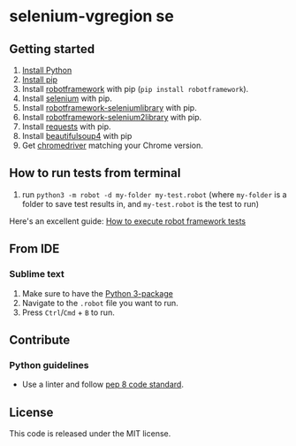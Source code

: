 # selenium-vgregion se #

## Getting started ##

1. [Install Python](https://www.python.org/downloads/)
2. [Install pip](https://pip.pypa.io/en/stable/installing/)
3. Install [robotframework](https://pypi.org/project/robotframework/) with pip (`pip install robotframework`).
4. Install [selenium](https://pypi.org/project/selenium/) with pip.
5. Install [robotframework-seleniumlibrary](https://pypi.org/project/robotframework-seleniumlibrary/) with pip.
5. Install [robotframework-selenium2library](https://pypi.org/project/robotframework-selenium2library/) with pip.
7. Install [requests](https://pypi.org/project/requests/) with pip.
8. Install [beautifulsoup4](https://pypi.org/project/beautifulsoup4/) with pip
8. Get [chromedriver](http://chromedriver.chromium.org/downloads) matching your Chrome version.

## How to run tests from terminal ##

1. run `python3 -m robot -d my-folder my-test.robot`
(where `my-folder` is a folder to save test results in, and `my-test.robot` is the test to run)

Here's an excellent guide: [How to execute robot framework tests](https://gist.github.com/GLMeece/c26aae72fb1f8aa5192065793aab3477)

## From IDE ##

### Sublime text ###

1. Make sure to have the [Python 3-package](https://packagecontrol.io/packages/Python%203)
2. Navigate to the `.robot` file you want to run.
3. Press `Ctrl`/`Cmd` + `B` to run.

## Contribute ##

### Python guidelines ###

- Use a linter and follow [pep 8 code standard](https://www.python.org/dev/peps/pep-0008/).

## License ##

This code is released under the MIT license.
